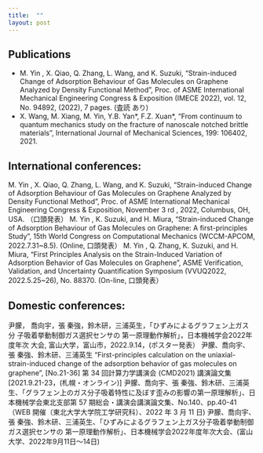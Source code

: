 ```yaml
---
title:  ""
layout: post
---
```


## Publications 
* M. Yin , X. Qiao, Q. Zhang, L. Wang, and K. Suzuki, “Strain-induced Change of Adsorption Behaviour of Gas Molecules on Graphene Analyzed by Density Functional Method”, Proc. of ASME International Mechanical Engineering Congress & Exposition (IMECE 2022), vol. 12, No. 94892, (2022), 7 pages. (査読 あり)
* X. Wang, M. Xiang, M. Yin, Y.B. Yan*, F.Z. Xuan*, “From continuum to quantum mechanics study on the fracture of nanoscale notched brittle materials”, International Journal of Mechanical Sciences, 199: 106402, 2021.

## International conferences:
M. Yin , X. Qiao, Q. Zhang, L. Wang, and K. Suzuki, “Strain-induced Change of Adsorption Behaviour of Gas Molecules on Graphene Analyzed by Density Functional Method”, Proc. of ASME International Mechanical Engineering Congress & Exposition, November 3 rd , 2022, Columbus, OH, USA. （口頭発表）
M. Yin , K. Suzuki, and H. Miura, “Strain-induced Change of Adsorption Behaviour of Gas Molecules on Graphene: A first-principles Study”, 15th World Congress on Computational Mechanics (WCCM-APCOM, 2022.7.31~8.5). (Online, 口頭発表）
M. Yin , Q. Zhang, K. Suzuki, and H. Miura, “First Principles Analysis on the Strain-Induced Variation of Adsorption Behavior of Gas Molecules on Graphene”, ASME Verification, Validation, and Uncertainty Quantification Symposium (VVUQ2022, 2022.5.25~26), No. 88370. (On-line, 口頭発表）

## Domestic conferences:
尹朦， 喬向宇，張 秦強，鈴木研，三浦英生，「ひずみによるグラフェン上ガス分 子吸着挙動制御ガス選択センサの 第一原理動作解析」，日本機械学会2022年度年次 大会, 富山大学，富山市，2022.9.14，(ポスター発表）
尹朦、喬向宇、張 秦強、鈴木研、三浦英生 “First-principles calculation on the uniaxial-strain-induced change of the adsorption behavior of gas molecules on graphene”, [No.21-36] 第 34 回計算力学講演会 (CMD2021) 講演論文集 [2021.9.21-23，(札幌・オンライン)]
尹朦、喬向宇、張 秦強、鈴木研、三浦英生、「グラフェン上のガス分子吸着特性に及ぼす歪みの影響の第一原理解析」、日本機械学会東北支部第 57 期総会・講演会講演論文集、No.140、pp.40-41（WEB 開催（東北大学大学院工学研究科）、2022 年 3 月 11 日)
尹朦、喬向宇、張 秦強、鈴木研、三浦英生、「ひずみによるグラフェン上ガス分子吸着挙動制御ガス選択センサの 第一原理動作解析」、日本機械学会2022年度年次大会、(富山大学、2022年9月11日～14日)
